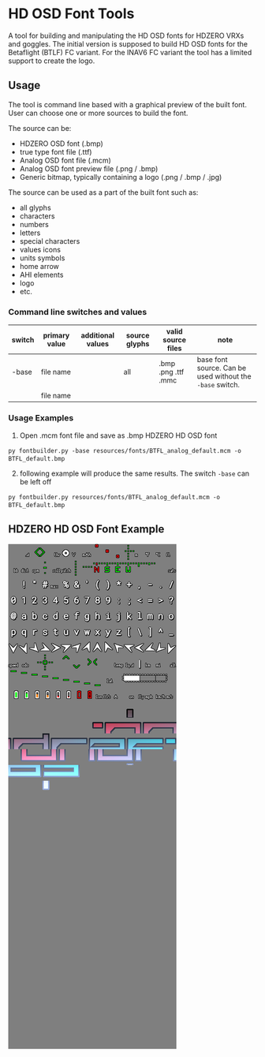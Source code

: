 # HD OSD Font Tools

A tool for building and manipulating the HD OSD fonts for HDZERO VRXs and goggles. The initial version is supposed to build HD OSD fonts for the Betaflight (BTLF) FC variant. For the INAV6 FC variant the tool has a limited support to create the logo.

## Usage

The tool is command line based with a graphical preview of the built font. User can choose one or more sources to build the font.

The source can be:

- HDZERO OSD font (.bmp)
- true type font file (.ttf)
- Analog OSD font file (.mcm)
- Analog OSD font preview file (.png / .bmp)
- Generic bitmap, typically containing a logo (.png / .bmp / .jpg)

The source can be used as a part of the built font such as:

- all glyphs
- characters
- numbers
- letters
- special characters
- values icons
- units symbols
- home arrow
- AHI elements
- logo
- etc.



### Command line switches and values


| switch | primary value | additional values | source glyphs | valid source files        | note                                                      |
| ------ | --------- | ----------------- | ------------- | ------------------------- | --------------------------------------------------------- |
| -base  | file name |                   | all           | .bmp .png .ttf .mmc | base font source. Can be used without the `-base` switch. |
|        | file name |                   |               |


### Usage Examples

1. Open .mcm font file and save as .bmp HDZERO HD OSD font

```
py fontbuilder.py -base resources/fonts/BTFL_analog_default.mcm -o BTFL_default.bmp
```

2. following example will produce the same results. The switch `-base` can be left off

```
py fontbuilder.py resources/fonts/BTFL_analog_default.mcm -o BTFL_default.bmp
```

## HDZERO HD OSD Font Example

![](resources/fonts/BTFL_ondrascz_minimal_lowercase_color_ondras_V1.0.0.bmp)

